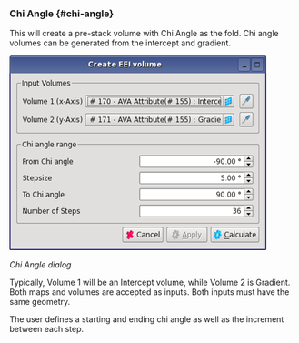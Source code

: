 ### Chi Angle {#chi-angle}

This will create a pre-stack volume with Chi Angle as the fold. Chi angle volumes can be generated from the intercept and gradient.

![](/assets/097_Interpretation.png)

_Chi Angle dialog_

Typically, Volume 1 will be an Intercept volume, while Volume 2 is Gradient. Both maps and volumes are accepted as inputs. Both inputs must have the same geometry.

The user defines a starting and ending chi angle as well as the increment between each step. 

